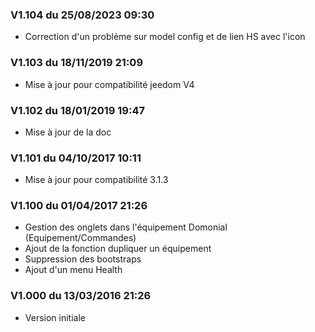 ### V1.104 du 25/08/2023 09:30
-   Correction d'un problème sur model config et de lien HS avec l'icon

### V1.103 du 18/11/2019 21:09
-   Mise à jour pour compatibilité jeedom V4

### V1.102 du 18/01/2019 19:47
-   Mise à jour de la doc

### V1.101 du 04/10/2017 10:11
-   Mise à jour pour compatibilité 3.1.3

### V1.100 du 01/04/2017 21:26
-   Gestion des onglets dans l'équipement Domonial (Equipement/Commandes)
-   Ajout de la fonction dupliquer un équipement
-   Suppression des bootstraps
-   Ajout d'un menu Health

### V1.000 du 13/03/2016 21:26
-   Version initiale





